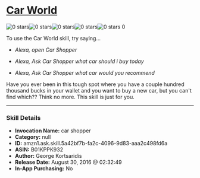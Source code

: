 # [Car World](http://alexa.amazon.com/#skills/amzn1.ask.skill.5a42bf7b-fa2c-4096-9d83-aaa2c498fd6a)
![0 stars](../../images/ic_star_border_black_18dp_1x.png)![0 stars](../../images/ic_star_border_black_18dp_1x.png)![0 stars](../../images/ic_star_border_black_18dp_1x.png)![0 stars](../../images/ic_star_border_black_18dp_1x.png)![0 stars](../../images/ic_star_border_black_18dp_1x.png) 0

To use the Car World skill, try saying...

* *Alexa, open Car Shopper*

* *Alexa, Ask Car Shopper what car should i buy today*

* *Alexa, Ask Car Shopper what car would you recommend*

Have you ever been in this tough spot where you have a couple hundred thousand bucks in your wallet and you want to buy a new car, but you can't find which??
Think no more. This skill is just for you.

***

### Skill Details

* **Invocation Name:** car shopper
* **Category:** null
* **ID:** amzn1.ask.skill.5a42bf7b-fa2c-4096-9d83-aaa2c498fd6a
* **ASIN:** B01KPPK932
* **Author:** George Kortsaridis
* **Release Date:** August 30, 2016 @ 02:32:49
* **In-App Purchasing:** No
